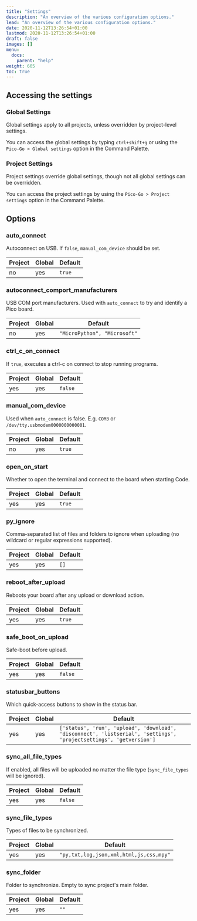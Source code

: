 ```yaml
---
title: "Settings"
description: "An overview of the various configuration options."
lead: "An overview of the various configuration options."
date: 2020-11-12T13:26:54+01:00
lastmod: 2020-11-12T13:26:54+01:00
draft: false
images: []
menu: 
  docs:
    parent: "help"
weight: 605
toc: true
---
```


## Accessing the settings
### Global Settings

Global settings apply to all projects, unless overridden by project-level settings.

You can access the global settings by typing `ctrl+shift+g` or using the `Pico-Go > Global settings` option in the Command Palette.

### Project Settings

Project settings override global settings, though not all global settings can be overridden.

You can access the project settings by using the `Pico-Go > Project settings` option in the Command Palette.

## Options
### auto_connect
Autoconnect on USB. If `false`, `manual_com_device` should be set.

| Project | Global | Default               |
|---------|--------|-----------------------|
| no       | yes    | `true` |

### autoconnect_comport_manufacturers
USB COM port manufacturers. Used with `auto_connect` to try and identify a Pico board.

| Project | Global | Default               |
|---------|--------|-----------------------|
| no | yes | `"MicroPython", "Microsoft"` |

### ctrl_c_on_connect
If `true`, executes a ctrl-c on connect to stop running programs.

| Project | Global | Default               |
|---------|--------|-----------------------|
| yes     | yes    | `false`                |

### manual_com_device
Used when `auto_connect` is false. E.g. `COM3` or `/dev/tty.usbmodem0000000000001`.

| Project | Global | Default               |
|---------|--------|-----------------------|
| no       | yes    | `true` |

### open_on_start
Whether to open the terminal and connect to the board when starting Code.

| Project | Global | Default               |
|---------|--------|-----------------------|
| yes     | yes    | `true`                |

### py_ignore
Comma-separated list of files and folders to ignore when uploading (no wildcard or regular expressions supported).

| Project | Global | Default               |
|---------|--------|-----------------------|
| yes     | yes    | `[]`                  |

### reboot_after_upload
Reboots your board after any upload or download action.

| Project | Global | Default               |
|---------|--------|-----------------------|
| yes | yes | `true` |

### safe_boot_on_upload
Safe-boot before upload.

| Project | Global | Default               |
|---------|--------|-----------------------|
| yes | yes | `false` |

### statusbar_buttons
Which quick-access buttons to show in the status bar.

| Project | Global | Default               |
|---------|--------|-----------------------|
| yes     | yes     |`['status', 'run', 'upload', 'download', 'disconnect', 'listserial', 'settings', 'projectsettings', 'getversion']` |

### sync_all_file_types
If enabled, all files will be uploaded no matter the file type (`sync_file_types` will be ignored).

| Project | Global | Default               |
|---------|--------|-----------------------|
| yes  | yes    | `false` |

### sync_file_types
Types of files to be synchronized.

| Project | Global | Default               |
|---------|--------|-----------------------|
| yes     | yes    | `"py,txt,log,json,xml,html,js,css,mpy"` |

### sync_folder
Folder to synchronize. Empty to sync project's main folder.

| Project | Global | Default               |
|---------|--------|-----------------------|
| yes     | yes    | `""`                  |
